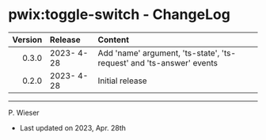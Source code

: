 # pwix:toggle-switch - ChangeLog

| Version | Release    | Content |
| ---:    | :---       | :---    |
| 0.3.0   | 2023- 4-28 | Add 'name' argument, 'ts-state', 'ts-request' and 'ts-answer' events |
| 0.2.0   | 2023- 4-28 | Initial release |

---
P. Wieser
- Last updated on 2023, Apr. 28th

